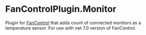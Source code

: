 # FanControlPlugin.Monitor
Plugin for [FanControl](https://github.com/Rem0o/FanControl.Releases) that adds count of connected monitors as a temperature sensor. For use with net 7.0 version of FanControl.
